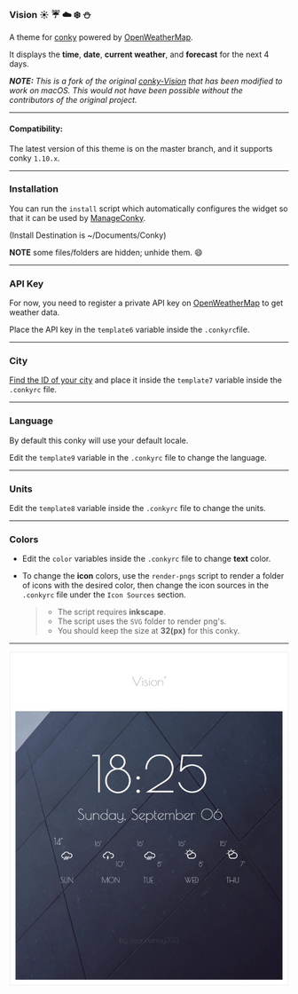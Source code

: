 ### Vision :sunny: :umbrella: :cloud: :snowflake: :snowman:

A theme for [conky](https://github.com/brndnmtthws/conky) powered by [OpenWeatherMap](http://openweathermap.org/).

It displays the **time**, **date**, **current weather**, and **forecast** for the next 4 days.

***NOTE:*** *This is a fork of the original [conky-Vision](https://github.com/zagortenay333/conky-Vision) that has been modified to work on macOS.  This would not have been possible without the contributors of the original project.*

---

#### Compatibility:

The latest version of this theme is on the master branch, and it supports conky `1.10.x`.

---

### Installation

You can run the `install` script which automatically configures the widget so that it can be used by [ManageConky](https://github.com/Conky-for-macOS/Manage-Conky).

(Install Destination is ~/Documents/Conky)

**NOTE** some files/folders are hidden; unhide them. :smile:

---

### API Key

For now, you need to register a private API key on [OpenWeatherMap](http://openweathermap.org/) to get weather data.

Place the API key in the `template6` variable inside the `.conkyrc`file.

---

### City

[Find the ID of your city](http://bulk.openweathermap.org/sample/) and place it inside the `template7` variable inside the `.conkyrc` file.

---

### Language

By default this conky will use your default locale.

Edit the `template9` variable in the `.conkyrc` file to change the language.

---

### Units

Edit the `template8` variable inside the `.conkyrc` file to change the units.

---

### Colors

* Edit the `color` variables inside the `.conkyrc` file to change **text** color.

* To change the **icon** colors, use the `render-pngs` script to render a folder of icons with the desired color, then change the icon sources in the `.conkyrc` file under the `Icon Sources` section.

    > * The script requires **inkscape**.
    > * The script uses the `SVG` folder to render png's.
    > * You should keep the size at **32(px)** for this conky.

---

<p align="center"><img src="Conky-Vision.jpg" id="preview"></p>
